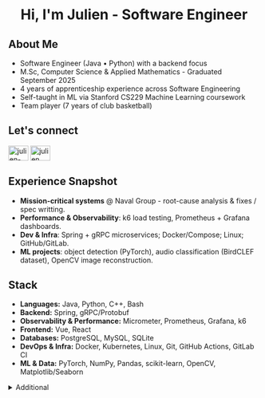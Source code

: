 <h1 align="center">Hi, I'm Julien - Software Engineer</h1>

## About Me

- Software Engineer (Java • Python) with a backend focus  
- M.Sc, Computer Science & Applied Mathematics - Graduated September 2025  
- 4 years of apprenticeship experience across Software Engineering
- Self-taught in ML via Stanford CS229 Machine Learning coursework  
- Team player (7 years of club basketball)

## Let's connect

<p align="left">
  <a href="https://linkedin.com/in/julien-mrty" target="blank"><img align="center" src="https://raw.githubusercontent.com/rahuldkjain/github-profile-readme-generator/master/src/images/icons/Social/linked-in-alt.svg" alt="julien-mrty" height="30" width="40" /></a>
  <a href="https://www.leetcode.com/julien__" target="blank"><img align="center" src="https://raw.githubusercontent.com/rahuldkjain/github-profile-readme-generator/master/src/images/icons/Social/leet-code.svg" alt="julien__" height="30" width="40" /></a>
</p>


## Experience Snapshot
- **Mission-critical systems** @ Naval Group - root-cause analysis & fixes / spec writting.
- **Performance & Observability**: k6 load testing, Prometheus + Grafana dashboards.
- **Dev & Infra**: Spring + gRPC microservices; Docker/Compose; Linux; GitHub/GitLab.
- **ML projects**: object detection (PyTorch), audio classification (BirdCLEF dataset), OpenCV image reconstruction.

## Stack
- **Languages:** Java, Python, C++, Bash  
- **Backend:** Spring, gRPC/Protobuf
- **Observability & Performance:** Micrometer, Prometheus, Grafana, k6  
- **Frontend:** Vue, React  
- **Databases:** PostgreSQL, MySQL, SQLite  
- **DevOps & Infra:** Docker, Kubernetes, Linux, Git, GitHub Actions, GitLab CI
- **ML & Data:** PyTorch, NumPy, Pandas, scikit-learn, OpenCV, Matplotlib/Seaborn  

<details>
  <summary>Additional</summary>
  <ul>
    <li>Long-term investing: ETFs (DCA), crypto (staking / lending), real estate (leverage)</li>
    <li>Basketball & Gym</li>
  </ul>
</details>
